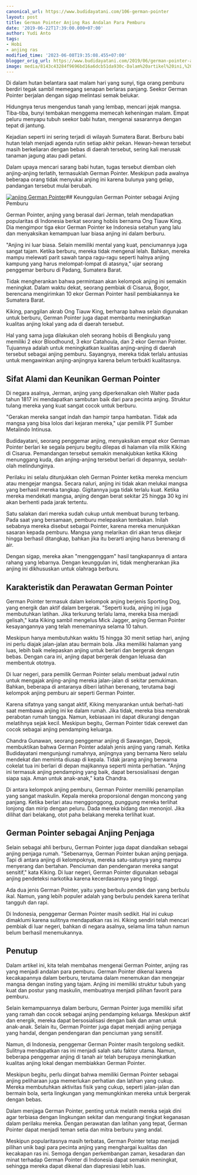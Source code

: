 ```yaml
---
canonical_url: https://www.budidayatani.com/106-german-pointer
layout: post
title: German Pointer Anjing Ras Andalan Para Pemburu
date: '2019-06-22T17:39:00.000+07:00'
author: Yudi Anto
tags:
- Hobi
- anjing ras
modified_time: '2023-06-08T19:35:08.455+07:00'
blogger_orig_url: https://www.budidayatani.com/2019/06/german-pointer-anjing-ras-andalan-para.html
image: media/8143c43284f9696bd16a6dcb51da930c-Dalam%20artikel%20ini,%20kita%20telah%20membahas%20mengenai%20German%20Pointer,%20anjing%20ras%20yang%20menjadi%20andalan%20para%20pembur.jpg
---
```

Di dalam hutan belantara saat malam hari yang sunyi, tiga orang pemburu berdiri tegak sambil memegang senapan berlaras panjang. Seekor German Pointer berjalan dengan sigap melintasi semak belukar.

Hidungnya terus mengendus tanah yang lembap, mencari jejak mangsa. Tiba-tiba, bunyi tembakan menggema memecah keheningan malam. Empat peluru menyapu tubuh seekor babi hutan, mengenai sasarannya dengan tepat di jantung.

Kejadian seperti ini sering terjadi di wilayah Sumatera Barat. Berburu babi hutan telah menjadi agenda rutin setiap akhir pekan. Hewan-hewan tersebut masih berkeliaran dengan bebas di daerah tersebut, sering kali merusak tanaman jagung atau padi petani.

Dalam upaya mencari sarang babi hutan, tugas tersebut diemban oleh anjing-anjing terlatih, termasuklah German Pointer. Meskipun pada awalnya beberapa orang tidak menyukai anjing ini karena bulunya yang gelap, pandangan tersebut mulai berubah.

[![anjing German Pointer](https://blogger.googleusercontent.com/img/b/R29vZ2xl/AVvXsEgGJ5PXBgFKUgx7r-bf95W4gEvnedyK11DrgzmUYtgnAt8SyJFcXbzBwVoPrxA6D4s0UzehMvzRSzVKTjAIviV6XX0Jd30PYpXp7huKIVZDTlGEg6OQlYnTIIjtB5GP9y7RzHfOrZ-3wHwzCKP7Qn3qNQRsz4KEZuxS8H2JjXAw2wQQSEpYZGCfp3QIRQ/w640-h360/Dalam%20artikel%20ini,%20kita%20telah%20membahas%20mengenai%20German%20Pointer,%20anjing%20ras%20yang%20menjadi%20andalan%20para%20pembur.jpg)](https://blogger.googleusercontent.com/img/b/R29vZ2xl/AVvXsEgGJ5PXBgFKUgx7r-bf95W4gEvnedyK11DrgzmUYtgnAt8SyJFcXbzBwVoPrxA6D4s0UzehMvzRSzVKTjAIviV6XX0Jd30PYpXp7huKIVZDTlGEg6OQlYnTIIjtB5GP9y7RzHfOrZ-3wHwzCKP7Qn3qNQRsz4KEZuxS8H2JjXAw2wQQSEpYZGCfp3QIRQ/s2133/Dalam%20artikel%20ini,%20kita%20telah%20membahas%20mengenai%20German%20Pointer,%20anjing%20ras%20yang%20menjadi%20andalan%20para%20pembur.jpg)## Keunggulan German Pointer sebagai Anjing Pemburu

German Pointer, anjing yang berasal dari Jerman, telah mendapatkan popularitas di Indonesia berkat seorang hobiis bernama Ong Tiauw King. Dia mengimpor tiga ekor German Pointer ke Indonesia setahun yang lalu dan menyaksikan kemampuan luar biasa anjing ini dalam berburu.

"Anjing ini luar biasa. Selain memiliki mental yang kuat, penciumannya juga sangat tajam. Ketika berburu, mereka tidak mengenal lelah. Bahkan, mereka mampu melewati parit sawah tanpa ragu-ragu seperti halnya anjing kampung yang harus melompat-lompat di atasnya," ujar seorang penggemar berburu di Padang, Sumatera Barat.

Tidak mengherankan bahwa permintaan akan kelompok anjing ini semakin meningkat. Dalam waktu dekat, seorang pembiak di Cisarua, Bogor, berencana mengirimkan 10 ekor German Pointer hasil pembiakannya ke Sumatera Barat.

Kiking, panggilan akrab Ong Tiauw King, berharap bahwa selain digunakan untuk berburu, German Pointer juga dapat membantu meningkatkan kualitas anjing lokal yang ada di daerah tersebut.

Hal yang sama juga dilakukan oleh seorang hobiis di Bengkulu yang memiliki 2 ekor Bloodhound, 3 ekor Catahoula, dan 2 ekor German Pointer. Tujuannya adalah untuk meningkatkan kualitas anjing-anjing di daerah tersebut sebagai anjing pemburu. Sayangnya, mereka tidak terlalu antusias untuk mengawinkan anjing-anjingnya karena belum terbukti kualitasnya.

## Sifat Alami dan Keunikan German Pointer

Di negara asalnya, Jerman, anjing yang diperkenalkan oleh Walter pada tahun 1817 ini mendapatkan sambutan baik dari para pecinta anjing. Struktur tulang mereka yang kuat sangat cocok untuk berburu.

"Gerakan mereka sangat indah dan hampir tanpa hambatan. Tidak ada mangsa yang bisa lolos dari kejaran mereka," ujar pemilik PT Sumber Metalindo Intinusa.

Budidayatani, seorang penggemar anjing, menyaksikan empat ekor German Pointer berlari ke segala penjuru begitu dilepas di halaman vila milik Kiking di Cisarua. Pemandangan tersebut semakin menakjubkan ketika Kiking menunggang kuda, dan anjing-anjing tersebut berlari di depannya, seolah-olah melindunginya.

Perilaku ini selalu ditunjukkan oleh German Pointer ketika mereka mencium atau mengejar mangsa. Secara naluri, anjing ini tidak akan melukai mangsa yang berhasil mereka tangkap. Gigitannya juga tidak terlalu kuat. Ketika mereka mendekati mangsa, anjing dengan berat sekitar 25 hingga 30 kg ini akan berhenti pada jarak tertentu.

Satu salakan dari mereka sudah cukup untuk membuat burung terbang. Pada saat yang bersamaan, pemburu melepaskan tembakan. Inilah sebabnya mereka disebut sebagai Pointer, karena mereka menunjukkan sasaran kepada pemburu. Mangsa yang melarikan diri akan terus dikejar hingga berhasil ditangkap, bahkan jika itu berarti anjing harus berenang di air.

Dengan sigap, mereka akan "menggenggam" hasil tangkapannya di antara rahang yang lebarnya. Dengan keunggulan ini, tidak mengherankan jika anjing ini dikhususkan untuk olahraga berburu.

## Karakteristik dan Perawatan German Pointer

German Pointer termasuk dalam kelompok anjing berjenis Sporting Dog, yang energik dan aktif dalam bergerak. "Seperti kuda, anjing ini juga membutuhkan latihan. Jika terkurung terlalu lama, mereka bisa menjadi gelisah," kata Kiking sambil mengelus Mick Jagger, anjing German Pointer kesayangannya yang telah menemaninya selama 10 tahun.

Meskipun hanya membutuhkan waktu 15 hingga 30 menit setiap hari, anjing ini perlu diajak jalan-jalan atau bermain bola. Jika memiliki halaman yang luas, lebih baik melepaskan anjing untuk berlari dan bergerak dengan bebas. Dengan cara ini, anjing dapat bergerak dengan leluasa dan membentuk ototnya.

Di luar negeri, para pemilik German Pointer selalu membuat jadwal rutin untuk mengajak anjing-anjing mereka jalan-jalan di sekitar pemukiman. Bahkan, beberapa di antaranya diberi latihan berenang, terutama bagi kelompok anjing pemburu air seperti German Pointer.

Karena sifatnya yang sangat aktif, Kiking menyarankan untuk berhati-hati saat membawa anjing ini ke dalam rumah. Jika tidak, mereka bisa menabrak perabotan rumah tangga. Namun, kebiasaan ini dapat dikurangi dengan melatihnya sejak kecil. Meskipun begitu, German Pointer tidak cerewet dan cocok sebagai anjing pendamping keluarga.

Chandra Gunawan, seorang penggemar anjing di Sawangan, Depok, membuktikan bahwa German Pointer adalah jenis anjing yang ramah. Ketika Budidayatani mengunjungi rumahnya, anjingnya yang bernama Nero selalu mendekat dan meminta diusap di kepala. Tidak jarang anjing berwarna cokelat tua ini berlari di depan majikannya seperti minta perhatian. "Anjing ini termasuk anjing pendamping yang baik, dapat bersosialisasi dengan siapa saja. Aman untuk anak-anak," kata Chandra.

Di antara kelompok anjing pemburu, German Pointer memiliki penampilan yang sangat maskulin. Kepala mereka proporsional dengan moncong yang panjang. Ketika berlari atau menggonggong, punggung mereka terlihat lonjong dan mirip dengan peluru. Dada mereka bidang dan menonjol. Jika dilihat dari belakang, otot paha belakang mereka terlihat kuat.

## German Pointer sebagai Anjing Penjaga

Selain sebagai ahli berburu, German Pointer juga dapat diandalkan sebagai anjing penjaga rumah. "Sebenarnya, German Pointer bukan anjing penjaga. Tapi di antara anjing di kelompoknya, mereka satu-satunya yang mampu menyerang dan bertahan. Penciuman dan pendengaran mereka sangat sensitif," kata Kiking. Di luar negeri, German Pointer digunakan sebagai anjing pendeteksi narkotika karena kecerdasannya yang tinggi.

Ada dua jenis German Pointer, yaitu yang berbulu pendek dan yang berbulu ikal. Namun, yang lebih populer adalah yang berbulu pendek karena terlihat tangguh dan rapi.

Di Indonesia, penggemar German Pointer masih sedikit. Hal ini cukup dimaklumi karena sulitnya mendapatkan ras ini. Kiking sendiri telah mencari pembiak di luar negeri, bahkan di negara asalnya, selama lima tahun namun belum berhasil menemukannya.

## Penutup

Dalam artikel ini, kita telah membahas mengenai German Pointer, anjing ras yang menjadi andalan para pemburu. German Pointer dikenal karena kecakapannya dalam berburu, terutama dalam menemukan dan mengejar mangsa dengan insting yang tajam. Anjing ini memiliki struktur tubuh yang kuat dan postur yang maskulin, membuatnya menjadi pilihan favorit para pemburu.

Selain kemampuannya dalam berburu, German Pointer juga memiliki sifat yang ramah dan cocok sebagai anjing pendamping keluarga. Meskipun aktif dan energik, mereka dapat bersosialisasi dengan baik dan aman untuk anak-anak. Selain itu, German Pointer juga dapat menjadi anjing penjaga yang handal, dengan pendengaran dan penciuman yang sensitif.

Namun, di Indonesia, penggemar German Pointer masih tergolong sedikit. Sulitnya mendapatkan ras ini menjadi salah satu faktor utama. Namun, beberapa penggemar anjing di tanah air telah berupaya meningkatkan kualitas anjing lokal dengan membiakkan German Pointer.

Meskipun begitu, perlu diingat bahwa memiliki German Pointer sebagai anjing peliharaan juga memerlukan perhatian dan latihan yang cukup. Mereka membutuhkan aktivitas fisik yang cukup, seperti jalan-jalan dan bermain bola, serta lingkungan yang memungkinkan mereka untuk bergerak dengan bebas.

Dalam menjaga German Pointer, penting untuk melatih mereka sejak dini agar terbiasa dengan lingkungan sekitar dan mengurangi tingkat keganasan dalam perilaku mereka. Dengan perawatan dan latihan yang tepat, German Pointer dapat menjadi teman setia dan mitra berburu yang andal.

Meskipun popularitasnya masih terbatas, German Pointer tetap menjadi pilihan unik bagi para pecinta anjing yang menghargai kualitas dan kecakapan ras ini. Semoga dengan perkembangan zaman, kesadaran dan minat terhadap German Pointer di Indonesia dapat semakin meningkat, sehingga mereka dapat dikenal dan diapresiasi lebih luas.

